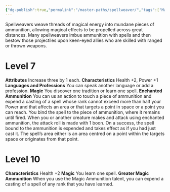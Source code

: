 ```yaml
---
{"dg-publish":true,"permalink":"/master-paths/spellweaver/","tags":["Magic"]}
---
```


Spellweavers weave threads of magical energy into mundane pieces of ammunition, allowing magical effects to be propelled across great distances. Many spellweavers imbue ammunition with spells and then bestow those projectiles upon keen-eyed allies who are skilled with ranged or thrown weapons.
# Level 7
**Attributes** Increase three by 1 each.
**Characteristics** Health +2, Power +1
**Languages and Professions** You can speak another language or add a profession.
**Magic** You discover one tradition or learn one spell.
**Enchanted Ammunition** You can us an action to touch a piece of ammunition and expend a casting of a spell whose rank cannot exceed more than half your Power and that affects an area or that targets a point in space or a point you can reach. You bind the spell to the piece of ammunition, where it remains until fired.
When you or another creature makes and attack using enchanted ammunition, the attack roll is made with 1 boon. On a success, the spell bound to the ammunition is expended and takes effect as if you had just cast it. The spell’s area either is an area centred on a point within the targets space or originates from that point.
# Level 10
**Characteristics** Health +2
**Magic** You learn one spell.
**Greater Magic Ammunition** When you use the Magic Ammunition talent, you can expend a casting of a spell of any rank that you have learned.